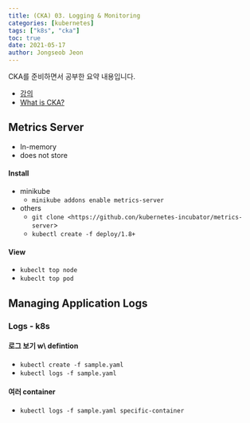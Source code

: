 ```yaml
---
title: (CKA) 03. Logging & Monitoring
categories: [kubernetes]
tags: ["k8s", "cka"]
toc: true
date: 2021-05-17
author: Jongseob Jeon
---
```


CKA를 준비하면서 공부한 요약 내용입니다.
- [강의](https://www.udemy.com/course/certified-kubernetes-administrator-with-practice-tests/)
- [What is CKA?](https://www.cncf.io/certification/cka/)

## Metrics Server

- In-memory
- does not store

#### Install

- minikube
  - `minikube addons enable metrics-server`
- others
  - `git clone <https://github.con/kubernetes-incubator/metrics-server`>
  - `kubectl create -f deploy/1.8+`

#### View

- `kubeclt top node`
- `kubeclt top pod`

## Managing Application Logs

### Logs - k8s

#### 로그 보기 w\ defintion

- `kubectl create -f sample.yaml`
- `kubectl logs -f sample.yaml`

#### 여러 container

- `kubectl logs -f sample.yaml specific-container`
